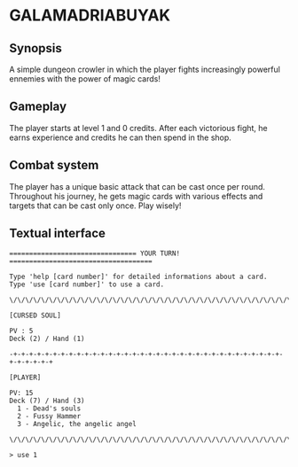 # GALAMADRIABUYAK

## Synopsis
A simple dungeon crowler in which the player fights increasingly powerful
ennemies with the power of magic cards!

## Gameplay
The player starts at level 1 and 0 credits. After each victorious fight, he
earns experience and credits he can then spend in the shop.

## Combat system
The player has a unique basic attack that can be cast once per round. Throughout
his journey, he gets magic cards with various effects and targets that can be
cast only once. Play wisely!

## Textual interface
```
================================ YOUR TURN! ====================================

Type 'help [card number]' for detailed informations about a card.
Type 'use [card number]' to use a card.

\/\/\/\/\/\/\/\/\/\/\/\/\/\/\/\/\/\/\/\/\/\/\/\/\/\/\/\/\/\/\/\/\/\/\/\/\/\/\/\/

[CURSED SOUL]

PV : 5
Deck (2) / Hand (1)

-+-+-+-+-+-+-+-+-+-+-+-+-+-+-+-+-+-+-+-+-+-+-+-+-+-+-+-+-+-+-+-+-+-+-+-+-+-+-+-+

[PLAYER]

PV: 15
Deck (7) / Hand (3)
  1 - Dead's souls
  2 - Fussy Hammer
  3 - Angelic, the angelic angel

\/\/\/\/\/\/\/\/\/\/\/\/\/\/\/\/\/\/\/\/\/\/\/\/\/\/\/\/\/\/\/\/\/\/\/\/\/\/\/\/

> use 1
```
